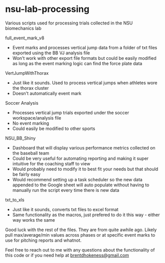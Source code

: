 # nsu-lab-processing
Various scripts used for processing trials collected in the NSU biomechanics lab

full_event_mark_v8 
  - Event marks and processes vertical jump data from a folder of txt files exported using the BB VJ analysis file
  - Won't work with other export file formats but could be easily modified as long as the event marking logic can find the force plate      data

VertJumpWithThorax
  - Just like it sounds. Used to process vertical jumps when athletes wore the thorax cluster
  - Doesn't automatically event mark

Soccer Analysis
  - Processes vertical jump trials exported under the soccer workspace/analysis file
  - No event marking
  - Could easily be modified to other sports

NSU_BB_Shiny
  - Dashboard that will display various performance metrics collected on the baseball team
  - Could be very useful for automating reporting and making it super intuitive for the coaching staff to view
  - Would probably need to modify it to best fit your needs but that should be fairly easy
  - Would recommend setting up a task scheduler so the new data appended to the Google sheet will auto populate without having to          manually run the script every time there is new data

txt_to_xls
  - Just like it sounds, converts txt files to excel format
  - Same functionality as the macros, just prefered to do it this way - either way works the same

Good luck with the rest of the files. They are from quite awhile ago. Likely pull max/average/min values across phases or at specific event marks to use for pitching reports and whatnot. 

Feel free to reach out to me with any questions about the functionality of this code or if you need help at brentdhokeness@gmail.com
